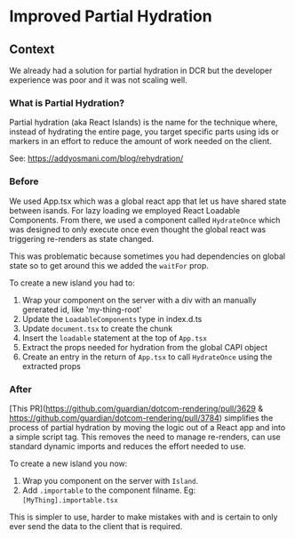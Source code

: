# Improved Partial Hydration

## Context

We already had a solution for partial hydration in DCR but the developer experience was poor and it was not scaling well.

### What is Partial Hydration?

Partial hydration (aka React Islands) is the name for the technique where, instead of hydrating the entire page, you target specific parts using ids or markers in an effort to reduce the amount of work needed on the client.

See: https://addyosmani.com/blog/rehydration/

### Before

We used App.tsx which was a global react app that let us have shared state between isands. For lazy loading we employed React Loadable Components. From there, we used a component called `HydrateOnce` which was designed to only execute once even thought the global react was triggering re-renders as state changed.

This was problematic because sometimes you had dependencies on global state so to get around this we added the `waitFor` prop.

To create a new island you had to:

1. Wrap your component on the server with a div with an manually gererated id, like 'my-thing-root'
2. Update the `LoadableComponents` type in index.d.ts
3. Update `document.tsx` to create the chunk
4. Insert the `loadable` statement at the top of `App.tsx`
5. Extract the props needed for hydration from the global CAPI object
6. Create an entry in the return of `App.tsx` to call `HydrateOnce` using the extracted props

### After

[This PR](https://github.com/guardian/dotcom-rendering/pull/3629 & https://github.com/guardian/dotcom-rendering/pull/3784) simplifies the process of partial hydration by moving the logic out of a React app and into a simple script tag. This removes the need to manage re-renders, can use standard dynamic imports and reduces the effort needed to use.

To create a new island you now:

1. Wrap you component on the server with `Island`.
2. Add `.importable` to the component filname. Eg: `[MyThing].importable.tsx`

This is simpler to use, harder to make mistakes with and is certain to only ever send the data to the client that is required.
